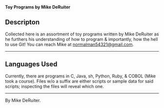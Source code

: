 **Toy Programs by Mike DeRuiter**

## Descripton

Collected here is an assortment of toy programs written by Mike DeRuiter as he furthers his understanding of how to program & importantly, how the hell to use Git! You can reach Mike at normalman54321@gmail.com.

---

## Languages Used

Currently, there are programs in C, Java, sh, Python, Ruby, & COBOL (Mike took a course). Files w/o a suffix are either scripts or sample data for said scripts; inspecting the files will reveal which one.

---

By Mike DeRuiter.
